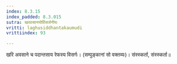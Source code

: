 ```yaml
---
index: 8.3.15
index_padded: 8.3.015
sutra: खरवसानयोर्विसर्जनीयः
vritti: laghusiddhantakaumudi
vrittiindex: 93

---
```

खरि अवसाने च पदान्तसाय रेफस्य विसर्गः। (सम्पुङ्कानां सो वक्तव्यः)। संस्स्कर्ता, संस्स्कर्ता॥
